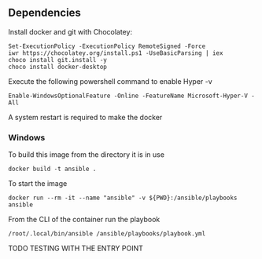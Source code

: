 ## Dependencies

Install docker and git with Chocolatey:

```
Set-ExecutionPolicy -ExecutionPolicy RemoteSigned -Force                     
iwr https://chocolatey.org/install.ps1 -UseBasicParsing | iex
choco install git.install -y
choco install docker-desktop
```

Execute the following powershell command to enable Hyper -v

```
Enable-WindowsOptionalFeature -Online -FeatureName Microsoft-Hyper-V -All
```

A system restart is required to make the docker 

### Windows 


To build this image from the directory it is in use

```
docker build -t ansible .
```

To start the image

```
docker run --rm -it --name "ansible" -v ${PWD}:/ansible/playbooks ansible
```


From the CLI of the container run the playbook

```
/root/.local/bin/ansible /ansible/playbooks/playbook.yml
```
TODO TESTING WITH THE ENTRY POINT
